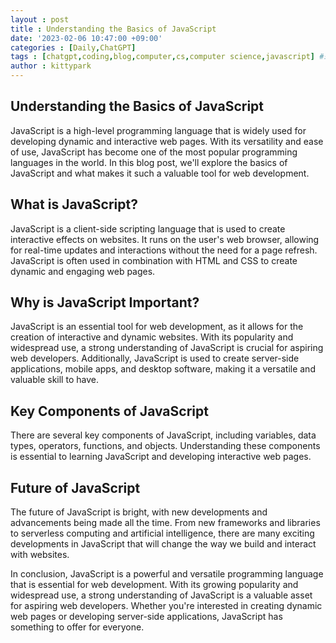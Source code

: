 ```yaml
---
layout : post
title : Understanding the Basics of JavaScript
date: '2023-02-06 10:47:00 +09:00'
categories : [Daily,ChatGPT]
tags : [chatgpt,coding,blog,computer,cs,computer science,javascript] #소문자만 가능
author : kittypark
---
```


## Understanding the Basics of JavaScript

JavaScript is a high-level programming language that is widely used for developing dynamic and interactive web pages. With its versatility and ease of use, JavaScript has become one of the most popular programming languages in the world. In this blog post, we'll explore the basics of JavaScript and what makes it such a valuable tool for web development.

## What is JavaScript?

JavaScript is a client-side scripting language that is used to create interactive effects on websites. It runs on the user's web browser, allowing for real-time updates and interactions without the need for a page refresh. JavaScript is often used in combination with HTML and CSS to create dynamic and engaging web pages.

## Why is JavaScript Important?

JavaScript is an essential tool for web development, as it allows for the creation of interactive and dynamic websites. With its popularity and widespread use, a strong understanding of JavaScript is crucial for aspiring web developers. Additionally, JavaScript is used to create server-side applications, mobile apps, and desktop software, making it a versatile and valuable skill to have.

## Key Components of JavaScript

There are several key components of JavaScript, including variables, data types, operators, functions, and objects. Understanding these components is essential to learning JavaScript and developing interactive web pages.

## Future of JavaScript

The future of JavaScript is bright, with new developments and advancements being made all the time. From new frameworks and libraries to serverless computing and artificial intelligence, there are many exciting developments in JavaScript that will change the way we build and interact with websites.

In conclusion, JavaScript is a powerful and versatile programming language that is essential for web development. With its growing popularity and widespread use, a strong understanding of JavaScript is a valuable asset for aspiring web developers. Whether you're interested in creating dynamic web pages or developing server-side applications, JavaScript has something to offer for everyone.
